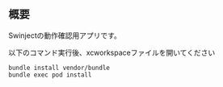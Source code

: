 ## 概要
Swinjectの動作確認用アプリです。


以下のコマンド実行後、xcworkspaceファイルを開いてください

```
bundle install vendor/bundle
bundle exec pod install 
```

